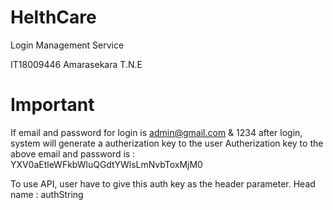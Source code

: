 # HelthCare

Login Management Service

IT18009446
Amarasekara T.N.E

# Important

If email and password for login is admin@gmail.com & 1234
after login, system will generate a autherization key to the user
Autherization key to the above email and password is : YXV0aEtleWFkbWluQGdtYWlsLmNvbToxMjM0

To use API, user have to give this auth key as the header parameter.
Head name : authString
